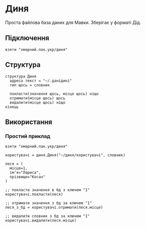 # Диня

Проста файлова база даних для Мавки. Зберігає у форматі Дід.

## Підключення

```мавка
взяти "хмарний.пак.укр/диня"
```

## Структура

```мавка
структура Диня
  адреса текст = "~/.данідині"
  тип щось = словник

  покласти(значення щось, місце щось) ніщо
  отримати(місце щось) щось
  видалити(місце щось) ніщо
кінець
```

## Використання

### Простий приклад

```мавка
взяти "хмарний.пак.укр/диня"

користувачі = диня.Диня("~/диня/користувачі", словник)

леся = (
  місце=1,
  імʼя="Лариса",
  прізвище="Косач"
)

;; покласти значення в бд з ключем "1"
користувачі.покласти(леся)

;; отримати значення з бд за ключем "1"
леся_з_бд = користувачі.отримати(леся.місце)

;; видалити словник з бд за ключем "1"
користувачі.видалити(леся.місце)
```
